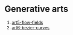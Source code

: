 # Generative arts
1. [art5-flow-fields](/art5-flow-fields)
2. [art6-bezier-curves](/art6-bezier-curves)
